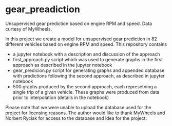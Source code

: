# gear_preadiction
Unsupervised gear prediction based on engine RPM and speed. Data curtesy of MyWheels.


In this project we create a model for unsupervised gear prediction in 82 different vehicles based on engine RPM and speed. 
This repository contains 
* a jupyter notebook with a description and discussion of the approach
* first_approach.py script which was used to generate graphs in the first approach as described in the jupyter notebook
* gear_predicion.py script for generating graphs and appended database with predictions following the second approach, as described in jupyter notebook
* 500 graphs produced by the second approach, each represetning a single trip of a given vehicle. These graphs were produced from data prior to interpolation (details in the notebook)

Please note that we were unable to upload the database used for the project for licensing reasons.
The author would like to thank MyWheels and Norbert Ryciak for access to the database and idea for the project.
